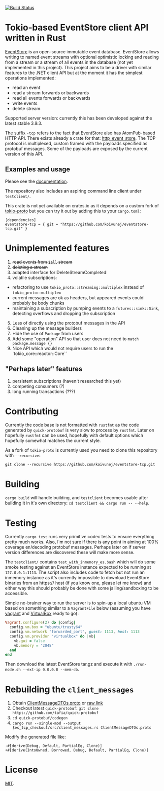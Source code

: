 [![Build Status](https://travis-ci.org/koivunej/eventstore-tcp.svg?branch=master)](https://travis-ci.org/koivunej/eventstore-tcp)

# Tokio-based EventStore client API written in Rust

[EventStore](https://geteventstore.com/) is an open-source immutable event database.
EventStore allows writing to named event streams with optional optimistic locking and reading from a stream or a stream of all events in the database (not yet implemented in this project).
This project aims to be a driver with similar features to the .NET client API but at the moment it has the simplest operations implemented:

 * read an event
 * read a stream forwards or backwards
 * read all events forwards or backwards
 * write events
 * delete stream

Supported server version: currently this has been developed against the latest stable 3.9.3.

The suffix `-tcp` refers to the fact that EventStore also has AtomPub-based HTTP API.
There exists already a crate for that: [http_event_store](https://crates.io/crates/http_event_store).
The TCP protocol is multiplexed, custom framed with the payloads specified as protobuf messages.
Some of the payloads are exposed by the current version of this API.

## Examples and usage

Please see the [documentation](https://koivunej.github.io/eventstore-tcp/eventstore_tcp/index.html).

The repository also includes an aspiring command line client under `testclient/`.

This crate is not yet available on crates.io as it depends on a custom fork of [tokio-proto](https://github.com/koivunej/tokio-proto/tree/generic-requestid) but you can try it out by adding this to your `Cargo.toml`:

```
[dependencies]
eventstore-tcp = { git = "https://github.com/koivunej/eventstore-tcp.git" }
```

# Unimplemented features

 1. ~~read events from `$all` stream~~
 2. ~~deleting a stream~~
 3. adapted interface for DeleteStreamCompleted
 4. volatile subscriptions:
   * refactoring to use `tokio_proto::streaming::multiplex` instead of `tokio_proto::multiplex`
   * current messages are ok as headers, but appeared events could probably be body chunks
   * maintaining a subscription by pumping events to a `futures::sink::Sink`, detecting overflows and dropping the subscription
 5. Less of directly using the protobuf messages in the API
 6. Cleaning up the message builders
 7. Hide the use of `Package` from users
 8. Add some "operation" API so that user does not need to `match package.message {}`
 9. Nice API which would not require users to run the `tokio_core::reactor::Core``

## "Perhaps later" features

 1. persistent subscriptions (haven't researched this yet)
 2. competing consumers (?)
 3. long running transactions (???)

# Contributing

Currently the code base is not formatted with `rustfmt` as the code generated by `quick-protobuf` is very slow to process by `rustfmt`.
Later on hopefully `rustfmt` can be used, hopefully with default options which hopefully somewhat matches the current style.

As a fork of `tokio-proto` is currently used you need to clone this repository with `--recursive`:

```
git clone --recursive https://github.com/koivunej/eventstore-tcp.git
```

# Building

`cargo build` will handle building, and `testclient` becomes usable after building it in it's own directory: `cd testclient && cargo run -- --help`.

# Testing

Currently `cargo test` runs very primitive codec tests to ensure everything pretty much works.
Also, I'm not sure if there is any point in aiming at 100% coverage en/decoding protobuf messages.
Perhaps later on if server version differences are discovered these will make more sense.

The `testclient/` contains `test_with_inmemory_es.bash` which will do some smoke testing against an EventStore instance expected to be running at `127.0.0.1:1113`.
The script also includes code to fetch but not run an inmemory instance as it's currently impossible to download EventStore binaries from an https:// host (if you know one, please let me know) and either way this should probably be done with some jailing/sandboxing to be accessible.

Simple no-brainer way to run the server is to spin-up a local ubuntu VM based on something similar to a `VagrantFile` below (assuming you have [vagrant](https://vagrantup.com) and [VirtualBox](https://www.virtualbox.org/wiki/VirtualBox) ready to go):

```rb
Vagrant.configure(2) do |config|
  config.vm.box = "ubuntu/trusty64"
  config.vm.network "forwarded_port", guest: 1113, host: 1113
  config.vm.provider "virtualbox" do |vb|
    vb.gui = false
    vb.memory = "2048"
  end
end
```

Then download the latest EventStore tar.gz and execute it with `./run-node.sh --ext-ip 0.0.0.0 --mem-db`.

# Rebuilding the `client_messages`

 1. Obtain [ClientMessageDTOs.proto](https://github.com/EventStore/EventStore/blob/master/src/Protos/ClientAPI/ClientMessageDtos.proto) or [raw link](https://raw.githubusercontent.com/EventStore/EventStore/master/src/Protos/ClientAPI/ClientMessageDtos.proto)
 2. Checkout latest `quick-protobuf`: `git clone https://github.com/tafia/quick-protobuf`
 3. `cd quick-protobuf/codegen`
 4. `cargo run --single-mod --output $es_tcp_checkout/src/client_messages.rs ClientMessageDTOs.proto`

Modify the generated file like:

```
-#[derive(Debug, Default, PartialEq, Clone)]
+#[derive(IntoOwned, Borrowed, Debug, Default, PartialEq, Clone)]
```

# License

[MIT](LICENSE).
